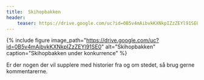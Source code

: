 ```yaml
---
title:  Skihopbakken
header:
    teaser: https://drive.google.com/uc?id=0B5v4mAibvkKXNkpIZzZEYl91SE0
---
```


{% include figure 
    image_path="https://drive.google.com/uc?id=0B5v4mAibvkKXNkpIZzZEYl91SE0"
    alt="Skihopbakken"
    caption="Skihopbakken under konkurrence" %}

Er der nogen der vil supplere med historier fra og om stedet, så brug gerne kommentarerne.
